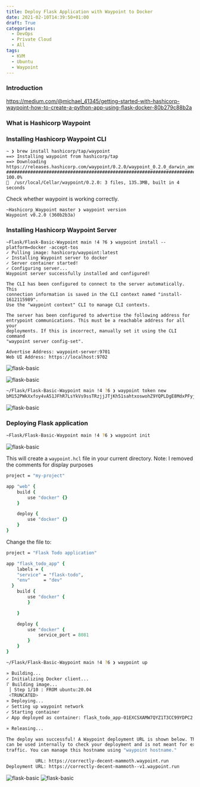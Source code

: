 ```yaml
---
title: Deploy Flask Application with Waypoint to Docker
date: 2021-02-10T14:39:50+01:00
draft: True
categories:
  - DevOps
  - Private Cloud
  - All
tags:
  - KVM
  - Ubuntu
  - Waypoint
---
```


### Introduction


https://medium.com/@michael_41345/getting-started-with-hashicorp-waypoint-how-to-create-a-python-app-using-flask-docker-80b279c88b2a


### What is Hashicorp Waypoint

### Installing Hashicorp Waypoint CLI

```
~ ❯ brew install hashicorp/tap/waypoint 
==> Installing waypoint from hashicorp/tap
==> Downloading https://releases.hashicorp.com/waypoint/0.2.0/waypoint_0.2.0_darwin_amd64.zip
######################################################################## 100.0%
🍺  /usr/local/Cellar/waypoint/0.2.0: 3 files, 135.3MB, built in 4 seconds
```
Check whether waypoint is working correctly.

```
~Hashicorp_Waypoint master ❯ waypoint version
Waypoint v0.2.0 (360b2b3a)
```

### Installing Hashicorp Waypoint Server

```
~Flask/Flask-Basic-Waypoint main !4 ?6 ❯ waypoint install --platform=docker -accept-tos 
✓ Pulling image: hashicorp/waypoint:latest
✓ Installing Waypoint server to docker
✓ Server container started!
✓ Configuring server...
Waypoint server successfully installed and configured!

The CLI has been configured to connect to the server automatically. This
connection information is saved in the CLI context named "install-1612115989".
Use the "waypoint context" CLI to manage CLI contexts.

The server has been configured to advertise the following address for
entrypoint communications. This must be a reachable address for all your
deployments. If this is incorrect, manually set it using the CLI command
"waypoint server config-set".

Advertise Address: waypoint-server:9701
Web UI Address: https://localhost:9702
```

![flask-basic](/images/2021_02_10-1.png)


![flask-basic](/images/2021_02_10-2.png)

```bash
~/Flask/Flask-Basic-Waypoint main !4 ?6 ❯ waypoint token new 
bM152PWkXxfoy4vA51JFhR7LsYkVs9ssTRzjjJTjKh51sahtxoswohZ9YQPLDgE8MdxPFyjhjz71ZGfmnjh6igdqs23ijB9ciYQWU
```
![flask-basic](/images/2021_02_10-3.png) 

### Deploying Flask application

```bash
~Flask/Flask-Basic-Waypoint main !4 ?6 ❯ waypoint init 
```

![flask-basic](/images/2021_02_10-4.png) 

This will create a `waypoint.hcl` file in your current directory. Note: I removed the comments for display purposes

```tcl
project = "my-project"

app "web" {
    build {
        use "docker" {}
    }

    deploy {
        use "docker" {}
    }
}
```

Change the file to:

```tcl
project = "Flask Todo application"

app "flask_todo_app" {
    labels = {
    "service" = "flask-todo",
    "env"     = "dev"
  }
    build {
        use "docker" {
        }

    }

    deploy {
        use "docker" {
            service_port = 8081
        }
    }
}
```


```bash
~/Flask/Flask-Basic-Waypoint main !4 ?6 ❯ waypoint up  

» Building...
✓ Initializing Docker client...
⠏ Building image...
 │ Step 1/10 : FROM ubuntu:20.04
 <TRUNCATED>
» Deploying...
✓ Setting up waypoint network
✓ Starting container
✓ App deployed as container: flask_todo_app-01EXCSXAMW7QYZ1T3CC99YDPC2

» Releasing...

The deploy was successful! A Waypoint deployment URL is shown below. This
can be used internally to check your deployment and is not meant for external
traffic. You can manage this hostname using "waypoint hostname."

           URL: https://correctly-decent-mammoth.waypoint.run
Deployment URL: https://correctly-decent-mammoth--v1.waypoint.run

```
![flask-basic](/images/2021_02_10-5.png) 
![flask-basic](/images/2021_02_10-6.png) 